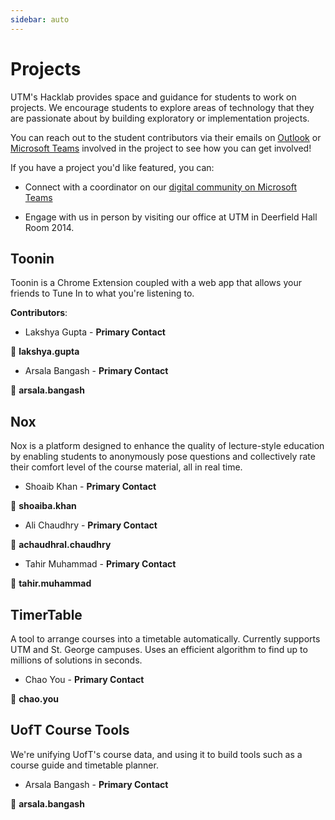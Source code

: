 ```yaml
---
sidebar: auto
---
```


# Projects

UTM's Hacklab provides space and guidance for students to work on projects. We encourage students to explore areas of technology that they are passionate about by building exploratory or implementation projects.

You can reach out to the student contributors via their emails on [Outlook](https://outlook.office365.com) or [Microsoft Teams](https://teams.microsoft.com) involved in the project to see how you can get involved!

If you have a project you'd like featured, you can:

- Connect with a coordinator on our [digital community on Microsoft Teams](https://teams.microsoft.com)

- Engage with us in person by visiting our office at UTM in Deerfield Hall Room 2014.

## Toonin

Toonin is a Chrome Extension coupled with a web app that allows your friends to Tune In to what you're listening to.

<GithubRepoButton link="https://github.com/grey-software/toonin" class="mr16"/>

<ProjectDemoButton link="https://www.toonin.ml" />

**Contributors**:

- Lakshya Gupta - **Primary Contact** 

:email: **lakshya.gupta**

- Arsala Bangash - **Primary Contact** 

:email: **arsala.bangash**

## Nox

Nox is a platform designed to enhance the quality of lecture-style education by enabling students to anonymously pose questions and collectively rate their comfort level of the course material, all in real time.

<GithubRepoButton link="https://github.com/ShoaibAhmadKhan/Nox" class="mr16"/>

<ProjectDemoButton link="https://csc398dev.utm.utoronto.ca" />


- Shoaib Khan  - **Primary Contact** 

:email: **shoaiba.khan**

- Ali Chaudhry - **Primary Contact** 

:email: **achaudhral.chaudhry**

- Tahir Muhammad - **Primary Contact** 

:email: **tahir.muhammad**

## TimerTable

A tool to arrange courses into a timetable automatically. Currently supports UTM and St. George campuses. Uses an efficient algorithm to find up to millions of solutions in seconds.

<GithubRepoButton link="https://github.com/ProjectEGU/TimerTable" class="mr16"/>

<ProjectDemoButton link="https://projectegu.github.io/TimerTable/"/>

- Chao You  - **Primary Contact** 

:email: **chao.you**


## UofT Course Tools

We're unifying UofT's course data, and using it to build tools such as a course guide and timetable planner.

<GithubRepoButton link="https://github.com/UTM-Hacklab/UofTCourseTools" class="mr16"/>

<ProjectDemoButton link="http://www.api.uoftcoursetools.tech/" class="mr16"/>

<ProjectDocsButton link="https://uoftcoursetools.tech/" />


- Arsala Bangash  - **Primary Contact** 

:email: **arsala.bangash**